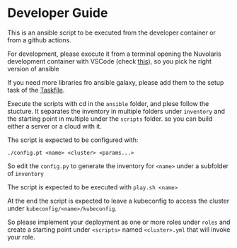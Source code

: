 <!--
  ~ Licensed to the Apache Software Foundation (ASF) under one
  ~ or more contributor license agreements.  See the NOTICE file
  ~ distributed with this work for additional information
  ~ regarding copyright ownership.  The ASF licenses this file
  ~ to you under the Apache License, Version 2.0 (the
  ~ "License"); you may not use this file except in compliance
  ~ with the License.  You may obtain a copy of the License at
  ~
  ~   http://www.apache.org/licenses/LICENSE-2.0
  ~
  ~ Unless required by applicable law or agreed to in writing,
  ~ software distributed under the License is distributed on an
  ~ "AS IS" BASIS, WITHOUT WARRANTIES OR CONDITIONS OF ANY
  ~ KIND, either express or implied.  See the License for the
  ~ specific language governing permissions and limitations
  ~ under the License.
  ~
-->
# Developer Guide

This is an ansible script to be executed from the developer container or from a github actions.

For development, please execute it from a terminal opening the Nuvolaris development container with VSCode (check [this](https://github.com/nuvolaris/nuvolaris/blob/main/docs/DEVEL.md)), so you pick he right version of ansible


If you need more libraries fro ansible galaxy, please add them to the setup task of the [Taskfile](./Taskfile.yml).

Execute the scripts with cd in the `ansible` folder, and plese follow the stucture. It separates the inventory in multiple folders under `inventory` and the starting point in multiple under the `scripts` folder. so you can build either a server or a cloud with it.

The script is expected to be configured with:

```
./config.pt <name> <cluster> <params...>
```

So edit the `config.py` to generate the inventory for `<name>` under a subfolder of `inventory`

The script is expected to be executed with `play.sh <name>`

At the end the script is expected to leave a kubeconfig to access the cluster under `kubeconfig/<name>/kubeconfig`.

So please implement your deployment as one or more roles under `roles` and create a starting point under `<scripts>` named `<cluster>.yml` that will invoke your role.


